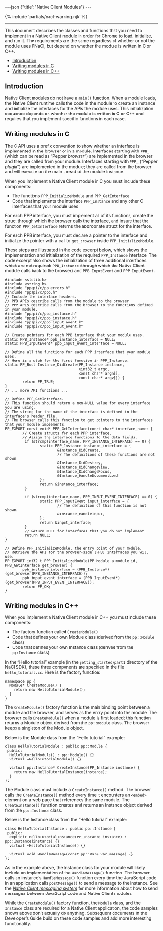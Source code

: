 ---json {"title":"Native Client Modules"} ---

{% include 'partials/nacl-warning.njk' %}

---

This document describes the classes and functions that you need to implement in a Native Client module in order for Chrome to load, initialize, and run it. The requirements are the same regardless of whether or not the module uses PNaCl, but depend on whether the module is written in C or C++.

- <a href="#introduction" id="id2" class="reference internal">Introduction</a>
- <a href="#writing-modules-in-c" id="id3" class="reference internal">Writing modules in C</a>
- <a href="#id1" id="id4" class="reference internal">Writing modules in C++</a>

## Introduction

Native Client modules do not have a `main()` function. When a module loads, the Native Client runtime calls the code in the module to create an instance and initialize the interfaces for the APIs the module uses. This initialization sequence depends on whether the module is written in C or C++ and requires that you implement specific functions in each case.

## Writing modules in C

The C API uses a prefix convention to show whether an interface is implemented in the browser or in a module. Interfaces starting with `PPB_` (which can be read as “Pepper _browser_”) are implemented in the browser and they are called from your module. Interfaces starting with `PPP_` (“Pepper _plugin_”) are implemented in the module; they are called from the browser and will execute on the main thread of the module instance.

When you implement a Native Client module in C you must include these components:

- The functions `PPP_InitializeModule` and `PPP_GetInterface`
- Code that implements the interface `PPP_Instance` and any other C interfaces that your module uses

For each PPP interface, you must implement all of its functions, create the struct through which the browser calls the interface, and insure that the function `PPP_GetInterface` returns the appropriate struct for the interface.

For each PPB interface, you must declare a pointer to the interface and initialize the pointer with a call to `get_browser` inside `PPP_InitializeModule`.

These steps are illustrated in the code excerpt below, which shows the implementation and initialization of the required `PPP_Instance` interface. The code excerpt also shows the initialization of three additional interfaces which are not required: `PPB_Instance` (through which the Native Client module calls back to the browser) and `PPB_InputEvent` and `PPP_InputEvent`.

    #include <stdlib.h>
    #include <string.h>
    #include "ppapi/c/pp_errors.h"
    #include "ppapi/c/ppp.h"
    // Include the interface headers.
    // PPB APIs describe calls from the module to the browser.
    // PPP APIs describe calls from the browser to the functions defined in your module.
    #include "ppapi/c/ppb_instance.h"
    #include "ppapi/c/ppp_instance.h"
    #include "ppapi/c/ppb_input_event.h"
    #include "ppapi/c/ppp_input_event.h"

    // Create pointers for each PPB interface that your module uses.
    static PPB_Instance* ppb_instance_interface = NULL;
    static PPB_InputEvent* ppb_input_event_interface = NULL;

    // Define all the functions for each PPP interface that your module uses.
    // Here is a stub for the first function in PPP_Instance.
    static PP_Bool Instance_DidCreate(PP_Instance instance,
                                      uint32_t argc,
                                      const char* argn[],
                                      const char* argv[]) {
            return PP_TRUE;
    }
    // ... more API functions ...

    // Define PPP_GetInterface.
    // This function should return a non-NULL value for every interface you are using.
    // The string for the name of the interface is defined in the interface's header file.
    // The browser calls this function to get pointers to the interfaces that your module implements.
    PP_EXPORT const void* PPP_GetInterface(const char* interface_name) {
            // Create structs for each PPP interface.
            // Assign the interface functions to the data fields.
             if (strcmp(interface_name, PPP_INSTANCE_INTERFACE) == 0) {
                    static PPP_Instance instance_interface = {
                            &Instance_DidCreate,
                            // The definitions of these functions are not shown
                            &Instance_DidDestroy,
                            &Instance_DidChangeView,
                            &Instance_DidChangeFocus,
                            &Instance_HandleDocumentLoad
                    };
                    return &instance_interface;
             }

             if (strcmp(interface_name, PPP_INPUT_EVENT_INTERFACE) == 0) {
                    static PPP_InputEvent input_interface = {
                            // The definition of this function is not shown.
                            &Instance_HandleInput,
                    };
                    return &input_interface;
             }
             // Return NULL for interfaces that you do not implement.
             return NULL;
    }

    // Define PPP_InitializeModule, the entry point of your module.
    // Retrieve the API for the browser-side (PPB) interfaces you will use.
    PP_EXPORT int32_t PPP_InitializeModule(PP_Module a_module_id, PPB_GetInterface get_browser) {
            ppb_instance_interface = (PPB_Instance*)(get_browser(PPB_INSTANCE_INTERFACE));
            ppb_input_event_interface = (PPB_InputEvent*)(get_browser(PPB_INPUT_EVENT_INTERFACE));
            return PP_OK;
    }

## Writing modules in C++

When you implement a Native Client module in C++ you must include these components:

- The factory function called `CreateModule()`
- Code that defines your own Module class (derived from the `pp::Module` class)
- Code that defines your own Instance class (derived from the `pp:Instance` class)

In the “Hello tutorial” example (in the `getting_started/part1` directory of the NaCl SDK), these three components are specified in the file `hello_tutorial.cc`. Here is the factory function:

    namespace pp {
      Module* CreateModule() {
        return new HelloTutorialModule();
      }
    }

The `CreateModule()` factory function is the main binding point between a module and the browser, and serves as the entry point into the module. The browser calls `CreateModule()` when a module is first loaded; this function returns a Module object derived from the `pp::Module` class. The browser keeps a singleton of the Module object.

Below is the Module class from the “Hello tutorial” example:

    class HelloTutorialModule : public pp::Module {
     public:
      HelloTutorialModule() : pp::Module() {}
      virtual ~HelloTutorialModule() {}

      virtual pp::Instance* CreateInstance(PP_Instance instance) {
        return new HelloTutorialInstance(instance);
      }
    };

The Module class must include a `CreateInstance()` method. The browser calls the `CreateInstance()` method every time it encounters an `<embed>` element on a web page that references the same module. The `CreateInstance()` function creates and returns an Instance object derived from the `pp::Instance` class.

Below is the Instance class from the “Hello tutorial” example:

    class HelloTutorialInstance : public pp::Instance {
     public:
      explicit HelloTutorialInstance(PP_Instance instance) : pp::Instance(instance) {}
      virtual ~HelloTutorialInstance() {}

      virtual void HandleMessage(const pp::Var& var_message) {}
    };

As in the example above, the Instance class for your module will likely include an implementation of the `HandleMessage()` function. The browser calls an instance’s `HandleMessage()` function every time the JavaScript code in an application calls `postMessage()` to send a message to the instance. See the <a href="/docs/native-client/devguide/coding/message-system" class="reference internal"><em>Native Client messaging system</em></a> for more information about how to send messages between JavaScript code and Native Client modules.

While the `CreateModule()` factory function, the `Module` class, and the `Instance` class are required for a Native Client application, the code samples shown above don’t actually do anything. Subsequent documents in the Developer’s Guide build on these code samples and add more interesting functionality.

